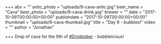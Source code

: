 +++
abv = ""
antic_photo = "uploads/9-cava-antic.jpg"
beer_name = "Cava"
beer_photo = "uploads/9-cava-drink.jpg"
brewer = ""
date = "2017-10-09T00:00:00+00:00"
publishdate = "2017-10-09T00:00:00+00:00"
thumbnail = "uploads/9-cava-thumbail.jpg"
title = "Day 9 - bubbles!"
video = ""
author = "Jonathan"

+++
Drop of cava for the 9th of [#Drinktober](https://www.facebook.com/hashtag/drinktober?epa=HASHTAG) - bubbleicious!